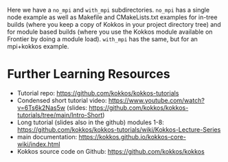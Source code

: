 Here we have a `no_mpi` and `with_mpi` subdirectories. `no_mpi` has a single node example as well as 
Makefile and CMakeLists.txt examples for in-tree builds (where you keep a copy of Kokkos in your
project directory tree) and for module based builds (where you use the Kokkos module available
on Frontier by doing a module load). `with_mpi` has the same, but for an mpi+kokkos example.

# Further Learning Resources

- Tutorial repo: https://github.com/kokkos/kokkos-tutorials
- Condensed short tutorial video: https://www.youtube.com/watch?v=6Ts6k2Nas5w (slides: https://github.com/kokkos/kokkos-tutorials/tree/main/Intro-Short)
- Long tutorial (slides also in the github) modules 1-8: https://github.com/kokkos/kokkos-tutorials/wiki/Kokkos-Lecture-Series
- main documentation: https://kokkos.github.io/kokkos-core-wiki/index.html
- Kokkos source code on Github: https://github.com/kokkos/kokkos

